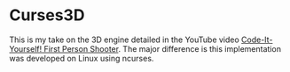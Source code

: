# Curses3D
This is my take on the 3D engine detailed in the YouTube video [Code-It-Yourself! First Person Shooter](https://www.youtube.com/watch?v=xW8skO7MFYw). The major difference is this implementation was developed on Linux using ncurses.